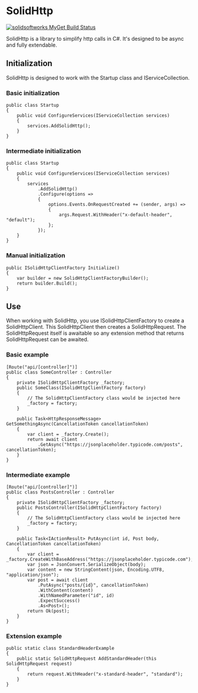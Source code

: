 # SolidHttp 
[![solidsoftworks MyGet Build Status](https://www.myget.org/BuildSource/Badge/solidsoftworks?identifier=0db596bc-03ee-4289-a809-ab4d06b48760)](https://www.myget.org/)

SolidHttp is a library to simplify http calls in C#. It's designed to be async and fully extendable.

## Initialization
SolidHttp is designed to work with the Startup class and IServiceCollection.

### Basic initialization
    public class Startup
    {
        public void ConfigureServices(IServiceCollection services)
        {
            services.AddSolidHttp();
        }
    }

### Intermediate initialization
    public class Startup
    {
        public void ConfigureServices(IServiceCollection services)
        {
            services
                .AddSolidHttp()
                .Configure(options =>
                {
                    options.Events.OnRequestCreated += (sender, args) =>
                    {
                        args.Request.WithHeader("x-default-header", "default");
                    };
                });
        }
    }

### Manual initialization
    public ISolidHttpClientFactory Initialize()
    {
        var builder = new SolidHttpClientFactoryBuilder();
        return builder.Build();
    }
    
## Use
When working with SolidHttp, you use ISolidHttpClientFactory to create a SolidHttpClient. This SolidHttpClient then creates a SolidHttpRequest. The SolidHttpRequest itself is awaitable so any extension method that returns SolidHttpRequest can be awaited.

### Basic example
    [Route("api/[controller]")]
    public class SomeController : Controller
    {
        private ISolidHttpClientFactory _factory;
        public SomeClass(ISolidHttpClientFactory factory)
        {
            // The SolidHttpClientFactory class would be injected here
            _factory = factory;
        }

        public Task<HttpResponseMessage> GetSomethingAsync(CancellationToken cancellationToken)
        {
            var client = _factory.Create();
            return await client
                .GetAsync("https://jsonplaceholder.typicode.com/posts", cancellationToken);
        }
    }

### Intermediate example
    [Route("api/[controller]")]
    public class PostsController : Controller
    {
        private ISolidHttpClientFactory _factory;
        public PostsController(ISolidHttpClientFactory factory)
        {
            // The SolidHttpClientFactory class would be injected here
            _factory = factory;
        }

        public Task<IActionResult> PutAsync(int id, Post body, CancellationToken cancellationToken)
        {
            var client = _factory.CreateWithBaseAddress("https://jsonplaceholder.typicode.com");
            var json = JsonConvert.SerializeObject(body);
            var content = new StringContent(json, Encoding.UTF8, "application/json");
            var post = await client
                .PutAsync("posts/{id}", cancellationToken)
                .WithContent(content)
                .WithNamedParameter("id", id)
                .ExpectSuccess()
                .As<Post>();
            return Ok(post);
        }
    }

### Extension example
    public static class StandardHeaderExample
    {
        public static SolidHttpRequest AddStandardHeader(this SolidHttpRequest request)
        {
            return request.WithHeader("x-standard-header", "standard");
        }
    }